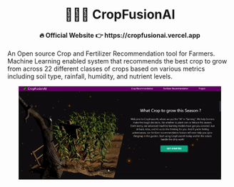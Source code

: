 <div align="center"> <h1>  👩‍🌾🌿 CropFusionAI  </h1> </div>

<div align="center"> <h4>  🔥 Official Website 👉 https://cropfusionai.vercel.app <div align="center"> </h4> </div>

An Open source Crop and Fertilizer Recommendation tool for Farmers. Machine Learning enabled system that recommends the best crop to grow from across 22 different classes of crops based on various metrics including soil type, rainfall, humidity, and nutrient levels.
<br/>

<div align="center">
<img src="/assets/demo.gif" width="90%"/>
</div>



